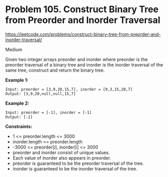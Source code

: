 # Problem 105. Construct Binary Tree from Preorder and Inorder Traversal
<https://leetcode.com/problems/construct-binary-tree-from-preorder-and-inorder-traversal/>

Medium

Given two integer arrays preorder and inorder where preorder is the preorder traversal of a binary tree and inorder is the inorder traversal of the same tree, construct and return the binary tree.

**Example 1:**

    Input: preorder = [3,9,20,15,7], inorder = [9,3,15,20,7]
    Output: [3,9,20,null,null,15,7]

**Example 2:**

    Input: preorder = [-1], inorder = [-1]
    Output: [-1]

**Constraints:**

* 1 <= preorder.length <= 3000
* inorder.length == preorder.length
* -3000 <= preorder[i], inorder[i] <= 3000
* preorder and inorder consist of unique values.
* Each value of inorder also appears in preorder.
* preorder is guaranteed to be the preorder traversal of the tree.
* inorder is guaranteed to be the inorder traversal of the tree.
